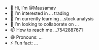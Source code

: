 - 👋 Hi, I’m @Mausamav
- 👀 I’m interested in ... trading
- 🌱 I’m currently learning ...stock analysis
- 💞️ I’m looking to collaborate on ...
- 📫 How to reach me ...7542887671
- 😄 Pronouns: ...
- ⚡ Fun fact: ...

<!---
Mausamav/Mausamav is a ✨ special ✨ repository because its `README.md` (this file) appears on your GitHub profile.
You can click the Preview link to take a look at your changes.
--->
